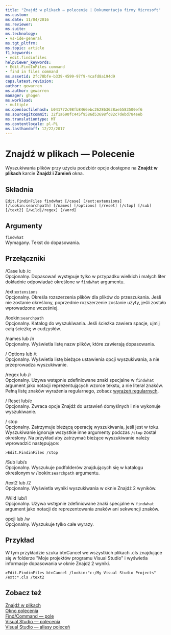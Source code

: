 ```yaml
---
title: "Znajdź w plikach — polecenie | Dokumentacja firmy Microsoft"
ms.custom: 
ms.date: 11/04/2016
ms.reviewer: 
ms.suite: 
ms.technology:
- vs-ide-general
ms.tgt_pltfrm: 
ms.topic: article
f1_keywords:
- edit.findinfiles
helpviewer_keywords:
- Edit.FindInFiles command
- find in files command
ms.assetid: 2fc78bfe-b339-4599-97f9-4cafd8a194d9
caps.latest.revision: 
author: gewarren
ms.author: gewarren
manager: ghogen
ms.workload:
- multiple
ms.openlocfilehash: b041772c98fb8466ebc262863638ae5583500ef6
ms.sourcegitcommit: 32f1a690fc445f9586d53698fc82c7debd784eeb
ms.translationtype: MT
ms.contentlocale: pl-PL
ms.lasthandoff: 12/22/2017
---
```

# <a name="find-in-files-command"></a>Znajdź w plikach — Polecenie
Wyszukiwania plików przy użyciu podzbiór opcje dostępne na **Znajdź w plikach** karcie **Znajdź i Zamień** okna.  
  
## <a name="syntax"></a>Składnia  
  
```  
Edit.FindinFiles findwhat [/case] [/ext:extensions]  
[/lookin:searchpath] [/names] [/options] [/reset] [/stop] [/sub]  
[/text2] [/wild|/regex] [/word]  
```  
  
## <a name="arguments"></a>Argumenty  
 `findwhat`  
 Wymagany. Tekst do dopasowania.  
  
## <a name="switches"></a>Przełączniki  
 /Case lub /c  
 Opcjonalny. Dopasowań występuje tylko w przypadku wielkich i małych liter dokładnie odpowiadać określone w `findwhat` argumentu.  
  
 /ext:`extensions`  
 Opcjonalny. Określa rozszerzenia plików dla plików do przeszukania. Jeśli nie zostanie określony, poprzednie rozszerzenie zostanie użyty, jeśli zostało wprowadzone wcześniej.  
  
 /lookin:`searchpath`  
 Opcjonalny. Katalog do wyszukiwania. Jeśli ścieżka zawiera spacje, ujmij całą ścieżkę w cudzysłów.  
  
 /names lub /n  
 Opcjonalny. Wyświetla listę nazw plików, które zawierają dopasowania.  
  
 / Options lub /t  
 Opcjonalny. Wyświetla listę bieżące ustawienia opcji wyszukiwania, a nie przeprowadza wyszukiwanie.  
  
 /regex lub /r  
 Opcjonalny. Używa wstępnie zdefiniowane znaki specjalne w `findwhat` argument jako notacji reprezentujących wzorce tekstu, a nie literał znaków. Pełną listę znaków wyrażenia regularnego, zobacz [wyrażeń regularnych](../../ide/using-regular-expressions-in-visual-studio.md).  
  
 / Reset lub/e  
 Opcjonalny. Zwraca opcje Znajdź do ustawień domyślnych i nie wykonuje wyszukiwanie.  
  
 / stop  
 Opcjonalny. Zatrzymuje bieżącą operację wyszukiwania, jeśli jest w toku. Wyszukiwanie ignoruje wszystkie inne argumenty podczas `/stop` został określony. Na przykład aby zatrzymać bieżące wyszukiwanie należy wprowadzić następujące:  
  
```  
>Edit.FindinFiles /stop  
```  
  
 /Sub lub/s  
 Opcjonalny. Wyszukuje podfolderów znajdujących się w katalogu określonym w /lookin:`searchpath` argumentu.  
  
 /text2 lub /2  
 Opcjonalny. Wyświetla wyniki wyszukiwania w oknie Znajdź 2 wyników.  
  
 /Wild lub/l  
 Opcjonalny. Używa wstępnie zdefiniowane znaki specjalne w `findwhat` argument jako notacji do reprezentowania znaków ani sekwencji znaków.  
  
 opcji lub /w  
 Opcjonalny. Wyszukuje tylko całe wyrazy.  
  
## <a name="example"></a>Przykład  
 W tym przykładzie szuka btnCancel we wszystkich plikach .cls znajdujące się w folderze "Moje projektów programu Visual Studio" i wyświetla informacje dopasowania w oknie Znajdź 2 wyniki.  
  
```  
>Edit.FindinFiles btnCancel /lookin:"c:/My Visual Studio Projects" /ext:*.cls /text2  
```  
  
## <a name="see-also"></a>Zobacz też  
 [Znajdź w plikach](../../ide/find-in-files.md)   
 [Okno polecenia](../../ide/reference/command-window.md)   
 [Find/Command — pole](../../ide/find-command-box.md)   
 [Visual Studio — polecenia](../../ide/reference/visual-studio-commands.md)   
 [Visual Studio — aliasy poleceń](../../ide/reference/visual-studio-command-aliases.md)